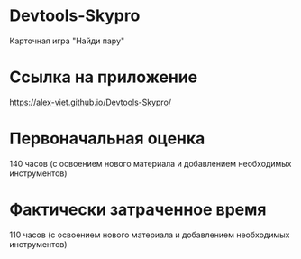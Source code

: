 # Devtools-Skypro
Карточная игра "Найди пару"

# Ссылка на приложение
https://alex-viet.github.io/Devtools-Skypro/

# Первоначальная оценка
140 часов (с освоением нового материала и добавлением необходимых инструментов)

# Фактически затраченное время
110 часов (с освоением нового материала и добавлением необходимых инструментов)
